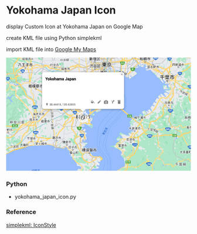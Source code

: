 Yokohama Japan Icon
===============

display  Custom Icon at Yokohama Japan on Google Map

create KML file using Python simplekml

import KML file into [Google My Maps](https://www.google.com//intl/en/maps/about/mymaps/)

![yokohama japan icon](https://github.com/ohwada/World_Countries/blob/main/simplekml/yokohama_japan_icon/screenshots/yokohama_japan_icon.png)


### Python
- yokohama_japan_icon.py

### Reference
[simplekml: IconStyle](https://simplekml.readthedocs.io/en/latest/styles.html#simplekml.IconStyle)

